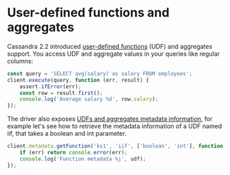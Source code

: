 # User-defined functions and aggregates

Cassandra 2.2 introduced [user-defined functions](https://issues.apache.org/jira/browse/CASSANDRA-7395) (UDF) and
aggregates support. You access UDF and aggregate values in your queries like regular columns:

```javascript
const query = 'SELECT avg(salary) as salary FROM employees';
client.execute(query, function (err, result) {
    assert.ifError(err);
    const row = result.first();
    console.log('Average salary %d', row.salary); 
});
```

The driver also exposes [UDFs and aggregates metadata information][metadata-api], for example let's see how to retrieve the metadata
information of a UDF named iif, that takes a boolean and int parameter.

```javascript
client.metadata.getFunction('ks1', 'iif', ['boolean', 'int'], function (err, udf) {
    if (err) return console.error(err);
    console.log('Function metadata %j', udf);
});
```

[metadata-api]: http://docs.datastax.com/en/latest-nodejs-driver-api/module-metadata-Metadata.html